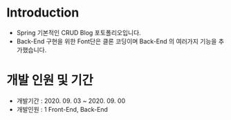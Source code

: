 # Introduction
 - Spring 기본적인 CRUD Blog 포토폴리오입니다. 
 - Back-End 구현을 위한 Font단은 클론 코딩이며 Back-End 의 여러가지 기능을 추가했습니다.
 
 
 # 개발 인원 및 기간
  - 개발기간 : 2020. 09. 03  ~ 2020. 09. 00
  - 개발인원 : 1 Front-End, Back-End
  
